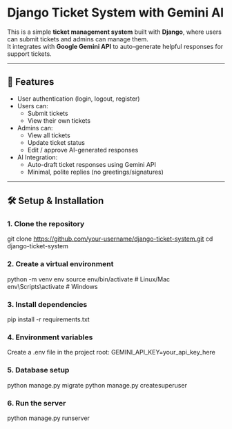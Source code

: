 #  Django Ticket System with Gemini AI

This is a simple **ticket management system** built with **Django**, where users can submit tickets and admins can manage them.  
It integrates with **Google Gemini API** to auto-generate helpful responses for support tickets.

---

## 🚀 Features
- User authentication (login, logout, register)
- Users can:
  - Submit tickets
  - View their own tickets
- Admins can:
  - View all tickets
  - Update ticket status
  - Edit / approve AI-generated responses
- AI Integration:
  - Auto-draft ticket responses using Gemini API
  - Minimal, polite replies (no greetings/signatures)

---

## 🛠️ Setup & Installation

### 1. Clone the repository
git clone https://github.com/your-username/django-ticket-system.git
cd django-ticket-system

### 2. Create a virtual environment

python -m venv env
source env/bin/activate   # Linux/Mac
env\Scripts\activate      # Windows

### 3. Install dependencies

pip install -r requirements.txt

### 4. Environment variables

Create a .env file in the project root:
GEMINI_API_KEY=your_api_key_here

### 5. Database setup

python manage.py migrate
python manage.py createsuperuser

### 6. Run the server
python manage.py runserver
